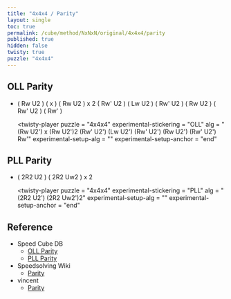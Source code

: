 ```yaml
---
title: "4x4x4 / Parity"
layout: single
toc: true
permalink: /cube/method/NxNxN/original/4x4x4/parity
published: true
hidden: false
twisty: true
puzzle: "4x4x4"
---
```

<span id="cube" puzzle="{{page.puzzle}}"></span>

<head>
  <base target="_blank">
  <link
    rel   = "stylesheet"
    type  = "text/css"
    href  = "/assets/css/twisty/player.css"
  >
  <script
    src   = "https://cdn.cubing.net/js/cubing/twisty"
    type  = "module"
    defer
  ></script>
</head>



## OLL Parity

- ( Rw U2 ) ( x ) ( Rw U2 ) x 2 ( Rw' U2 ) ( Lw U2 ) ( Rw' U2 ) ( Rw U2 ) ( Rw' U2 ) ( Rw' )

  <twisty-player
    puzzle                    = "4x4x4"
    experimental-stickering   = "OLL"
    alg                       = "(Rw U2') x (Rw U2')2 (Rw' U2') (Lw U2') (Rw' U2') (Rw U2') (Rw' U2') Rw'"
    experimental-setup-alg    = ""
    experimental-setup-anchor = "end"
  ></twisty-player>



## PLL Parity

- ( 2R2 U2 ) ( 2R2 Uw2 ) x 2

  <twisty-player
    puzzle                    = "4x4x4"
    experimental-stickering   = "PLL"
    alg                       = "(2R2 U2') (2R2 Uw2')2"
    experimental-setup-alg    = ""
    experimental-setup-anchor = "end"
  ></twisty-player>



## Reference

- Speed Cube DB
  - [OLL Parity](https://speedcubedb.com/a/4x4/OLLParity)
  - [PLL Parity](https://speedcubedb.com/a/4x4/PLLParity)
- Speedsolving Wiki
  - [Parity](https://www.speedsolving.com/wiki/index.php/4x4x4_parity_algorithms)
- vincent
  - [Parity](https://m.blog.naver.com/vincentcube/60149158694)

